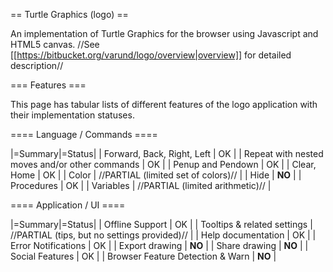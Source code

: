== Turtle Graphics (logo) ==

An implementation of Turtle Graphics for the browser using Javascript and HTML5 canvas. //See [[https://bitbucket.org/varund/logo/overview|overview]] for detailed description//

=== Features ===

This page has tabular lists of different features of the logo application with their implementation statuses.

==== Language / Commands ====

|=Summary|=Status|
| Forward, Back, Right, Left | OK |
| Repeat with nested moves and/or other commands | OK |
| Penup and Pendown | OK |
| Clear, Home | OK |
| Color | //PARTIAL (limited set of colors)// |
| Hide | **NO** |
| Procedures | OK |
| Variables | //PARTIAL (limited arithmetic)// |


==== Application / UI ====

|=Summary|=Status|
| Offline Support | OK |
| Tooltips & related settings | //PARTIAL (tips, but no settings provided)// |
| Help documentation | OK |
| Error Notifications | OK |
| Export drawing | **NO** |
| Share drawing | **NO** |
| Social Features | OK |
| Browser Feature Detection & Warn | **NO** |